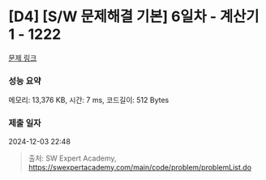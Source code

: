 # [D4] [S/W 문제해결 기본] 6일차 - 계산기1 - 1222 

[문제 링크](https://swexpertacademy.com/main/code/problem/problemDetail.do?contestProbId=AV14mbSaAEwCFAYD) 

### 성능 요약

메모리: 13,376 KB, 시간: 7 ms, 코드길이: 512 Bytes

### 제출 일자

2024-12-03 22:48



> 출처: SW Expert Academy, https://swexpertacademy.com/main/code/problem/problemList.do